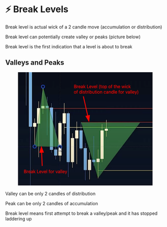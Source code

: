 # ⚡ Break Levels

Break level is actual wick of a 2 candle move (accumulation or distribution)&#x20;

Break level can potentially create valley or peaks (picture below)

Break level is the first indication that a level is about to break

## Valleys and Peaks



<figure><img src="../../.gitbook/assets/image (4) (1) (1) (1) (1).png" alt=""><figcaption></figcaption></figure>

Valley can be only 2 candles of distribution

Peak can be only 2 candles of accumulation

Break level means first attempt to break a valley/peak and it has stopped laddering up
